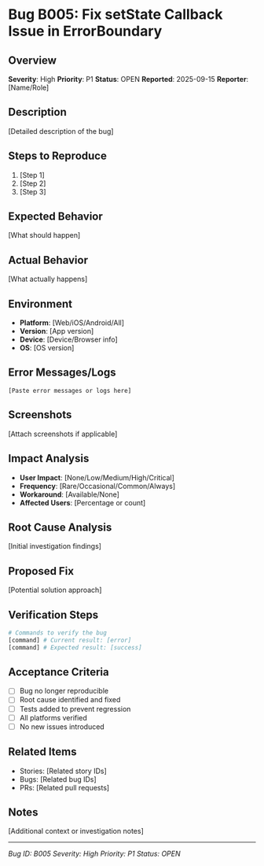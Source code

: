 # Bug B005: Fix setState Callback Issue in ErrorBoundary

## Overview
**Severity**: High
**Priority**: P1
**Status**: OPEN
**Reported**: 2025-09-15
**Reporter**: [Name/Role]

## Description
[Detailed description of the bug]

## Steps to Reproduce
1. [Step 1]
2. [Step 2]
3. [Step 3]

## Expected Behavior
[What should happen]

## Actual Behavior
[What actually happens]

## Environment
- **Platform**: [Web/iOS/Android/All]
- **Version**: [App version]
- **Device**: [Device/Browser info]
- **OS**: [OS version]

## Error Messages/Logs
```
[Paste error messages or logs here]
```

## Screenshots
[Attach screenshots if applicable]

## Impact Analysis
- **User Impact**: [None/Low/Medium/High/Critical]
- **Frequency**: [Rare/Occasional/Common/Always]
- **Workaround**: [Available/None]
- **Affected Users**: [Percentage or count]

## Root Cause Analysis
[Initial investigation findings]

## Proposed Fix
[Potential solution approach]

## Verification Steps
```bash
# Commands to verify the bug
[command] # Current result: [error]
[command] # Expected result: [success]
```

## Acceptance Criteria
- [ ] Bug no longer reproducible
- [ ] Root cause identified and fixed
- [ ] Tests added to prevent regression
- [ ] All platforms verified
- [ ] No new issues introduced

## Related Items
- Stories: [Related story IDs]
- Bugs: [Related bug IDs]
- PRs: [Related pull requests]

## Notes
[Additional context or investigation notes]

---
*Bug ID: B005*
*Severity: High*
*Priority: P1*
*Status: OPEN*
